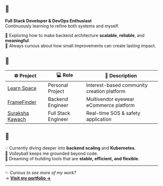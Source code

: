 <h2>🌷 <Introduction/></h2>

**Full Stack Developer & DevOps Enthusiast**  
Continuously learning to refine both systems and myself.  

🌸 Exploring how to make backend architecture **scalable**, **reliable**, and **meaningful**.  
🔧 Always curious about how small improvements can create lasting impact.  


<h2>🌼 <CoreContributions/></h2>

| 🌐 Project | 💻 Role | 📜 Description |
|-------------|----------|----------------|
| [Learn Space](#) | Personal Project | Interest-based community creation platform |
| [FrameFinder](#) | Backend Engineer | Multivendor eyewear eCommerce platform |
| [Suraksha Kawach](#) | Full Stack Engineer | Real-time SOS & safety application |


<h2>🌙 <FunCorner/></h2>

💡 Currently diving deeper into **backend scaling** and **Kubernetes**.  
🏐 Volleyball keeps me grounded beyond code.  
🌌 Dreaming of building tools that are **stable, efficient, and flexible**.  


---

✨ *Curious to see more of my work?*  
→ [**Visit my portfolio →**](https://gagan-nu.vercel.app/)
